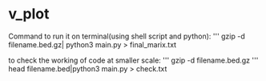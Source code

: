 # v_plot

Command to run it on terminal(using shell script and python):
'''
gzip -d filename.bed.gz| python3 main.py > final_marix.txt

to check the working of code at smaller scale:
'''
gzip -d filename.bed.gz
'''
head filename.bed|python3 main.py > check.txt

